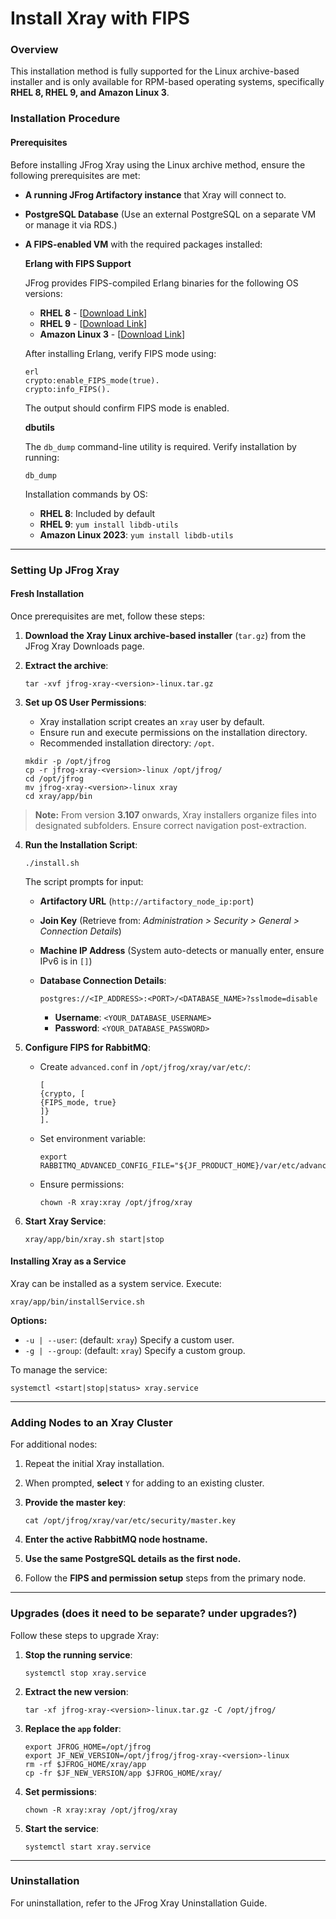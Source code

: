 # Install Xray with FIPS

### Overview

This installation method is fully supported for the Linux archive-based installer and is only available for RPM-based operating systems, specifically **RHEL 8, RHEL 9, and Amazon Linux 3**.

### Installation Procedure

#### Prerequisites

Before installing JFrog Xray using the Linux archive method, ensure the following prerequisites are met:

* **A running JFrog Artifactory instance** that Xray will connect to.
* **PostgreSQL Database** (Use an external PostgreSQL on a separate VM or manage it via RDS.)
*   **A FIPS-enabled VM** with the required packages installed:

    **Erlang with FIPS Support**

    JFrog provides FIPS-compiled Erlang binaries for the following OS versions:

    * **RHEL 8** - \[[Download Link](https://releases.jfrog.io/artifactory/installers/erlang-fips/26.2.5/erlang-26.2.5.6-1.el8.x86_64.rpm)]
    * **RHEL 9** - \[[Download Link](https://releases.jfrog.io/artifactory/installers/erlang-fips/26.2.5/erlang-26.2.5.6-1.el9.x86_64.rpm)]
    * **Amazon Linux 3** - \[[Download Link](https://releases.jfrog.io/artifactory/installers/erlang-fips/26.2.5/erlang-26.2.5.6-1.amzn2023.x86_64.rpm)]

    After installing Erlang, verify FIPS mode using:

    ```
    erl
    crypto:enable_FIPS_mode(true).
    crypto:info_FIPS().
    ```

    The output should confirm FIPS mode is enabled.

    **dbutils**

    The `db_dump` command-line utility is required. Verify installation by running:

    ```
    db_dump
    ```

    Installation commands by OS:

    * **RHEL 8**: Included by default
    * **RHEL 9**: `yum install libdb-utils`
    * **Amazon Linux 2023**: `yum install libdb-utils`

***

### Setting Up JFrog Xray

#### Fresh Installation

Once prerequisites are met, follow these steps:

1. **Download the Xray Linux archive-based installer** (`tar.gz`) from the JFrog Xray Downloads page.
2.  **Extract the archive**:

    ```
    tar -xvf jfrog-xray-<version>-linux.tar.gz
    ```
3.  **Set up OS User Permissions**:

    * Xray installation script creates an `xray` user by default.
    * Ensure run and execute permissions on the installation directory.
    * Recommended installation directory: `/opt`.

    ```
    mkdir -p /opt/jfrog
    cp -r jfrog-xray-<version>-linux /opt/jfrog/
    cd /opt/jfrog
    mv jfrog-xray-<version>-linux xray
    cd xray/app/bin
    ```

> **Note:** From version **3.107** onwards, Xray installers organize files into designated subfolders. Ensure correct navigation post-extraction.

4.  **Run the Installation Script**:

    ```
    ./install.sh
    ```

    The script prompts for input:

    * **Artifactory URL** (`http://artifactory_node_ip:port`)
    * **Join Key** (Retrieve from: _Administration > Security > General > Connection Details_)
    * **Machine IP Address** (System auto-detects or manually enter, ensure IPv6 is in `[]`)
    *   **Database Connection Details**:

        ```
        postgres://<IP_ADDRESS>:<PORT>/<DATABASE_NAME>?sslmode=disable
        ```

        * **Username**: `<YOUR_DATABASE_USERNAME>`
        * **Password**: `<YOUR_DATABASE_PASSWORD>`
5. **Configure FIPS for RabbitMQ**:
   *   Create `advanced.conf` in `/opt/jfrog/xray/var/etc/`:

       ```
       [
       {crypto, [
       {FIPS_mode, true}
       ]}
       ].
       ```
   *   Set environment variable:

       ```
       export RABBITMQ_ADVANCED_CONFIG_FILE="${JF_PRODUCT_HOME}/var/etc/advanced.conf"
       ```
   *   Ensure permissions:

       ```
       chown -R xray:xray /opt/jfrog/xray
       ```
6.  **Start Xray Service**:

    ```
    xray/app/bin/xray.sh start|stop
    ```

#### Installing Xray as a Service

Xray can be installed as a system service. Execute:

```
xray/app/bin/installService.sh
```

**Options:**

* `-u | --user`: (default: `xray`) Specify a custom user.
* `-g | --group`: (default: `xray`) Specify a custom group.

To manage the service:

```
systemctl <start|stop|status> xray.service
```

***

### Adding Nodes to an Xray Cluster

For additional nodes:

1. Repeat the initial Xray installation.
2. When prompted, **select** `Y` for adding to an existing cluster.
3.  **Provide the master key**:

    ```
    cat /opt/jfrog/xray/var/etc/security/master.key
    ```
4. **Enter the active RabbitMQ node hostname.**
5. **Use the same PostgreSQL details as the first node.**
6. Follow the **FIPS and permission setup** steps from the primary node.

***

### Upgrades (does it need to be separate? under upgrades?)

Follow these steps to upgrade Xray:

1.  **Stop the running service**:

    ```
    systemctl stop xray.service
    ```
2.  **Extract the new version**:

    ```
    tar -xf jfrog-xray-<version>-linux.tar.gz -C /opt/jfrog/
    ```
3.  **Replace the `app` folder**:

    ```
    export JFROG_HOME=/opt/jfrog
    export JF_NEW_VERSION=/opt/jfrog/jfrog-xray-<version>-linux
    rm -rf $JFROG_HOME/xray/app
    cp -fr $JF_NEW_VERSION/app $JFROG_HOME/xray/
    ```
4.  **Set permissions**:

    ```
    chown -R xray:xray /opt/jfrog/xray
    ```
5.  **Start the service**:

    ```
    systemctl start xray.service
    ```

***

### Uninstallation

For uninstallation, refer to the JFrog Xray Uninstallation Guide.
